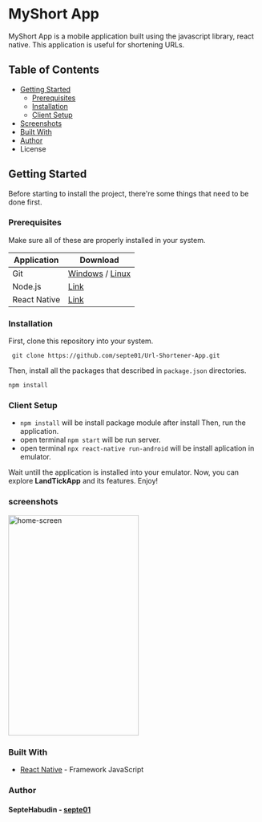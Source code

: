 # MyShort App

MyShort App is a mobile application built using the javascript library, react native.
This application is useful for shortening URLs.

## Table of Contents
* [Getting Started][#getting-started]
	*  [Prerequisites][#prerequisites]
	* [Installation][#installation]
	* [Client Setup][#client-setup]
* [Screenshots][#screenshots]
* [Built With][#built-with]
* [Author][#author]
* License


## Getting Started
Before starting to install the project, there're some things that need to be done first.


### Prerequisites
Make sure all of these are properly installed in your system.

| Application  | Download                                                                                              |
| ------------ | ----------------------------------------------------------------------------------------------------- |
| Git          | [Windows](https://gitforwindows.org/ "Windows") / [Linux](https://git-scm.com/download/linux "Linux") |
| Node.js      | [Link](https://nodejs.org/en/download/ "Link")                                                        |
| React Native | [Link](https://reactnative.dev/docs/getting-started "Link")                                           |

### Installation
First, clone this repository into your system.

` git clone https://github.com/septe01/Url-Shortener-App.git`

Then, install all the packages that described in `package.json` directories.

`npm install`


### Client Setup
* `npm install` will be install package module after install  Then, run the application.
* open terminal `npm start` will be run server.
* open terminal `npx react-native run-android` will be install aplication in emulator.

Wait untill the application is installed into your emulator. Now, you can explore **LandTickApp** and its features. Enjoy!

### screenshots
<img src="https://user-images.githubusercontent.com/30195561/78503993-6ca77380-7794-11ea-9b64-cf6ec878563d.png" alt="home-screen" width="260" height="440">
<!-- <img src="https://user-images.githubusercontent.com/30195561/77981953-5e40fe00-7335-11ea-9188-46f486162407.png" alt="home-screen" width="530" height="440">
<img src="https://user-images.githubusercontent.com/30195561/77982119-bd067780-7335-11ea-80df-1408a8d3bb0b.png" alt="home-screen" width="530" height="440"> -->


### Built With

* [React Native](https://reactnative.dev/ "ReactNative") - Framework JavaScript
<!-- * [Express JS ](https://expressjs.com/en/starter/installing.html "Express JS ")- Back-end
* [MySQL](https://www.mysql.com/downloads/ "MySQL") - Database -->

### Author

#### SepteHabudin  - [septe01](https://github.com/septe01/ "septe01")


[#getting-started]: #getting-started
[#prerequisites]: #prerequisites "prerequisites"
[#installation]: #installation "Installation"
[#client-setup]: #client-setup "Client Setup"
[#screenshots]: #screenshots "Screenshots"
[#built-with]: #built-with "Built With"
[#author]: #author "Author"